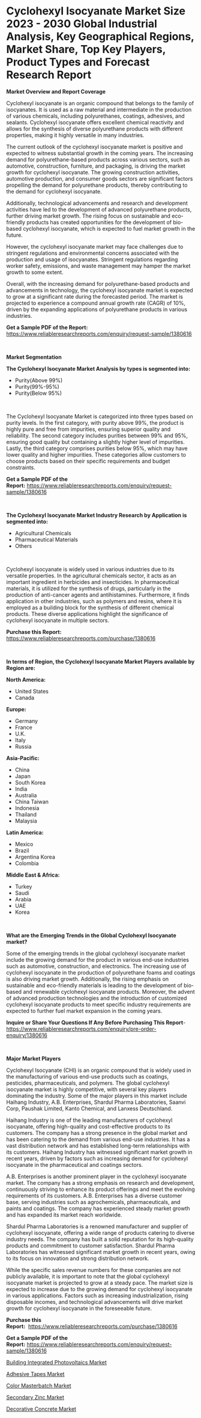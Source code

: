 <p><h1>Cyclohexyl Isocyanate Market Size 2023 - 2030 Global Industrial Analysis, Key Geographical Regions, Market Share, Top Key Players, Product Types and Forecast Research Report</h1></p><p><strong>Market Overview and Report Coverage</strong></p>
<p><p>Cyclohexyl isocyanate is an organic compound that belongs to the family of isocyanates. It is used as a raw material and intermediate in the production of various chemicals, including polyurethanes, coatings, adhesives, and sealants. Cyclohexyl isocyanate offers excellent chemical reactivity and allows for the synthesis of diverse polyurethane products with different properties, making it highly versatile in many industries.</p><p>The current outlook of the cyclohexyl isocyanate market is positive and expected to witness substantial growth in the coming years. The increasing demand for polyurethane-based products across various sectors, such as automotive, construction, furniture, and packaging, is driving the market growth for cyclohexyl isocyanate. The growing construction activities, automotive production, and consumer goods sectors are significant factors propelling the demand for polyurethane products, thereby contributing to the demand for cyclohexyl isocyanate.</p><p>Additionally, technological advancements and research and development activities have led to the development of advanced polyurethane products, further driving market growth. The rising focus on sustainable and eco-friendly products has created opportunities for the development of bio-based cyclohexyl isocyanate, which is expected to fuel market growth in the future.</p><p>However, the cyclohexyl isocyanate market may face challenges due to stringent regulations and environmental concerns associated with the production and usage of isocyanates. Stringent regulations regarding worker safety, emissions, and waste management may hamper the market growth to some extent.</p><p>Overall, with the increasing demand for polyurethane-based products and advancements in technology, the cyclohexyl isocyanate market is expected to grow at a significant rate during the forecasted period. The market is projected to experience a compound annual growth rate (CAGR) of 10%, driven by the expanding applications of polyurethane products in various industries.</p></p>
<p><strong>Get a Sample PDF of the Report:</strong> <a href="https://www.reliableresearchreports.com/enquiry/request-sample/1380616">https://www.reliableresearchreports.com/enquiry/request-sample/1380616</a></p>
<p>&nbsp;</p>
<p><strong>Market Segmentation</strong></p>
<p><strong>The Cyclohexyl Isocyanate Market Analysis by types is segmented into:</strong></p>
<p><ul><li>Purity(Above 99%)</li><li>Purity(99%-95%)</li><li>Purity(Below 95%)</li></ul></p>
<p>&nbsp;</p>
<p><p>The Cyclohexyl Isocyanate Market is categorized into three types based on purity levels. In the first category, with purity above 99%, the product is highly pure and free from impurities, ensuring superior quality and reliability. The second category includes purities between 99% and 95%, ensuring good quality but containing a slightly higher level of impurities. Lastly, the third category comprises purities below 95%, which may have lower quality and higher impurities. These categories allow customers to choose products based on their specific requirements and budget constraints.</p></p>
<p><strong>Get a Sample PDF of the Report:</strong>&nbsp;<a href="https://www.reliableresearchreports.com/enquiry/request-sample/1380616">https://www.reliableresearchreports.com/enquiry/request-sample/1380616</a></p>
<p>&nbsp;</p>
<p><strong>The Cyclohexyl Isocyanate Market Industry Research by Application is segmented into:</strong></p>
<p><ul><li>Agricultural Chemicals</li><li>Pharmaceutical Materials</li><li>Others</li></ul></p>
<p>&nbsp;</p>
<p><p>Cyclohexyl isocyanate is widely used in various industries due to its versatile properties. In the agricultural chemicals sector, it acts as an important ingredient in herbicides and insecticides. In pharmaceutical materials, it is utilized for the synthesis of drugs, particularly in the production of anti-cancer agents and antihistamines. Furthermore, it finds application in other industries, such as polymers and resins, where it is employed as a building block for the synthesis of different chemical products. These diverse applications highlight the significance of cyclohexyl isocyanate in multiple sectors.</p></p>
<p><strong>Purchase this Report:</strong>&nbsp; <a href="https://www.reliableresearchreports.com/purchase/1380616">https://www.reliableresearchreports.com/purchase/1380616</a></p>
<p>&nbsp;</p>
<p><strong>In terms of Region, the Cyclohexyl Isocyanate Market Players available by Region are:</strong></p>
<p>
    <p> <strong> North America: </strong>
        <ul>
            <li>United States</li>
            <li>Canada</li>
        </ul>
        </p> 
    <p> <strong> Europe: </strong>
        <ul>
            <li>Germany</li>
            <li>France</li>
            <li>U.K.</li>
            <li>Italy</li>
            <li>Russia</li>
        </ul>
        </p> 
    <p> <strong> Asia-Pacific: </strong>
        <ul>
            <li>China</li>
            <li>Japan</li>
            <li>South Korea</li>
            <li>India</li>
            <li>Australia</li>
            <li>China Taiwan</li>
            <li>Indonesia</li>
            <li>Thailand</li>
            <li>Malaysia</li>
        </ul>
        </p> 
    <p> <strong> Latin America: </strong>
        <ul>
            <li>Mexico</li>
            <li>Brazil</li>
            <li>Argentina Korea</li>
            <li>Colombia</li>
        </ul>
        </p> 
    <p> <strong> Middle East & Africa: </strong>
        <ul>
            <li>Turkey</li>
            <li>Saudi</li>
            <li>Arabia</li>
            <li>UAE</li>
            <li>Korea</li>
        </ul>
    </p>
    </p>
<p>&nbsp;</p>
<p><strong>What are the Emerging Trends in the Global Cyclohexyl Isocyanate market?</strong></p>
<p><p>Some of the emerging trends in the global cyclohexyl isocyanate market include the growing demand for the product in various end-use industries such as automotive, construction, and electronics. The increasing use of cyclohexyl isocyanate in the production of polyurethane foams and coatings is also driving market growth. Additionally, the rising emphasis on sustainable and eco-friendly materials is leading to the development of bio-based and renewable cyclohexyl isocyanate products. Moreover, the advent of advanced production technologies and the introduction of customized cyclohexyl isocyanate products to meet specific industry requirements are expected to further fuel market expansion in the coming years.</p></p>
<p><strong>Inquire or Share Your Questions If Any Before Purchasing This Report</strong>- <a href="https://www.reliableresearchreports.com/enquiry/pre-order-enquiry/1380616">https://www.reliableresearchreports.com/enquiry/pre-order-enquiry/1380616</a></p>
<p>&nbsp;</p>
<p><strong>Major Market Players</strong></p>
<p><p>Cyclohexyl Isocyanate (CHI) is an organic compound that is widely used in the manufacturing of various end-use products such as coatings, pesticides, pharmaceuticals, and polymers. The global cyclohexyl isocyanate market is highly competitive, with several key players dominating the industry. Some of the major players in this market include Haihang Industry, A.B. Enterprises, Shardul Pharma Laboratories, Saanvi Corp, Paushak Limited, Kanto Chemical, and Lanxess Deutschland.</p><p>Haihang Industry is one of the leading manufacturers of cyclohexyl isocyanate, offering high-quality and cost-effective products to its customers. The company has a strong presence in the global market and has been catering to the demand from various end-use industries. It has a vast distribution network and has established long-term relationships with its customers. Haihang Industry has witnessed significant market growth in recent years, driven by factors such as increasing demand for cyclohexyl isocyanate in the pharmaceutical and coatings sectors.</p><p>A.B. Enterprises is another prominent player in the cyclohexyl isocyanate market. The company has a strong emphasis on research and development, continuously striving to enhance its product offerings and meet the evolving requirements of its customers. A.B. Enterprises has a diverse customer base, serving industries such as agrochemicals, pharmaceuticals, and paints and coatings. The company has experienced steady market growth and has expanded its market reach worldwide.</p><p>Shardul Pharma Laboratories is a renowned manufacturer and supplier of cyclohexyl isocyanate, offering a wide range of products catering to diverse industry needs. The company has built a solid reputation for its high-quality products and commitment to customer satisfaction. Shardul Pharma Laboratories has witnessed significant market growth in recent years, owing to its focus on innovation and strong distribution network.</p><p>While the specific sales revenue numbers for these companies are not publicly available, it is important to note that the global cyclohexyl isocyanate market is projected to grow at a steady pace. The market size is expected to increase due to the growing demand for cyclohexyl isocyanate in various applications. Factors such as increasing industrialization, rising disposable incomes, and technological advancements will drive market growth for cyclohexyl isocyanate in the foreseeable future.</p></p>
<p><strong>Purchase this Report:</strong>&nbsp;&nbsp;<a href="https://www.reliableresearchreports.com/purchase/1380616">https://www.reliableresearchreports.com/purchase/1380616</a></p>
<p></p>
<p><strong>Get a Sample PDF of the Report:</strong>&nbsp;<a href="https://www.reliableresearchreports.com/enquiry/request-sample/1380616">https://www.reliableresearchreports.com/enquiry/request-sample/1380616</a></p>
<p><p><a href="https://github.com/YashRP12/Market-Research-Report-List-2/blob/main/building-integrated-photovoltaics-market.md">Building Integrated Photovoltaics Market</a></p><p><a href="https://github.com/AKSHATREPORTPRIME/Market-Research-Report-List-2/blob/main/adhesive-tapes-market.md">Adhesive Tapes Market</a></p><p><a href="https://github.com/Chiragrp25/Market-Research-Report-List-2/blob/main/color-masterbatch-market.md">Color Masterbatch Market</a></p><p><a href="https://github.com/Chiragrp26/Market-Research-Report-List-2/blob/main/secondary-zinc-market.md">Secondary Zinc Market</a></p><p><a href="https://github.com/santosh758595/Market-Research-Report-List-2/blob/main/decorative-concrete-market.md">Decorative Concrete Market</a></p></p>